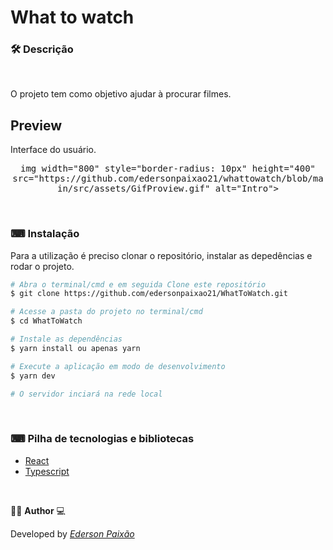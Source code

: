 <p align="center">
<h1>
 What to watch
</h1>
</p>

### 🛠  Descrição

</br>

O projeto tem como objetivo ajudar à procurar filmes.


## Preview
Interface do usuário.
</br>

<p align="center">
  <kbd>
 img width="800" style="border-radius: 10px" height="400" 
 src="https://github.com/edersonpaixao21/whattowatch/blob/main/src/assets/GifProview.gif" alt="Intro">
  </kbd>
  </br>
</p>

</br>

### ⌨ Instalação
Para a utilização é preciso clonar o repositório, instalar as depedências e rodar o projeto.

```bash
# Abra o terminal/cmd e em seguida Clone este repositório
$ git clone https://github.com/edersonpaixao21/WhatToWatch.git

# Acesse a pasta do projeto no terminal/cmd
$ cd WhatToWatch

# Instale as dependências
$ yarn install ou apenas yarn

# Execute a aplicação em modo de desenvolvimento
$ yarn dev

# O servidor inciará na rede local

```

</br>

### ⌨ Pilha de tecnologias e bibliotecas

-   [React](https://github.com/facebook/react)
-   [Typescript](https://www.typescriptlang.org/)

</br>

👨‍💻 **Author** 💻

Developed by [_Ederson Paixão_](https://www.linkedin.com/in/ederson-paix%C3%A3o-a14051242/)
